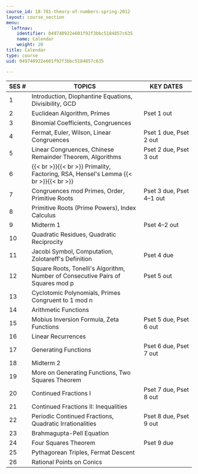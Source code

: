 ```yaml
---
course_id: 18-781-theory-of-numbers-spring-2012
layout: course_section
menu:
  leftnav:
    identifier: 049740922e601f92f3bbc5184857c635
    name: Calendar
    weight: 20
title: Calendar
type: course
uid: 049740922e601f92f3bbc5184857c635

---
```


| SES # | TOPICS | KEY DATES |
| --- | --- | --- |
| 1 | Introduction, Diophantine Equations, Divisibility, GCD | &nbsp; |
| 2 | Euclidean Algorithm, Primes | Pset 1 out |
| 3 | Binomial Coefficients, Congruences | &nbsp; |
| 4 | Fermat, Euler, Wilson, Linear Congruences | Pset 1 due, Pset 2 out |
| 5 | Linear Congruences, Chinese Remainder Theorem, Algorithms | Pset 2 due, Pset 3 out |
| 6 |  {{< br >}}{{< br >}} Primality, Factoring, RSA, Hensel's Lemma {{< br >}}{{< br >}}  | &nbsp; |
| 7 | Congruences mod Primes, Order, Primitive Roots | Pset 3 due, Pset 4–1 out |
| 8 | Primitive Roots (Prime Powers), Index Calculus | &nbsp; |
| 9 | Midterm 1 | Pset 4–2 out |
| 10 | Quadratic Residues, Quadratic Reciprocity | &nbsp; |
| 11 | Jacobi Symbol, Computation, Zolotareff's Definition | Pset 4 due |
| 12 | Square Roots, Tonelli's Algorithm, Number of Consecutive Pairs of Squares mod p | Pset 5 out |
| 13 | Cyclotomic Polynomials, Primes Congruent to 1 mod n | &nbsp; |
| 14 | Arithmetic Functions | &nbsp; |
| 15 | Mobius Inversion Formula, Zeta Functions | Pset 5 due, Pset 6 out |
| 16 | Linear Recurrences | &nbsp; |
| 17 | Generating Functions | Pset 6 due, Pset 7 out |
| 18 | Midterm 2 | &nbsp; |
| 19 | More on Generating Functions, Two Squares Theorem | &nbsp; |
| 20 | Continued Fractions I | Pset 7 due, Pset 8 out |
| 21 | Continued Fractions II: Inequalities | &nbsp; |
| 22 | Periodic Continued Fractions, Quadratic Irrationalities | Pset 8 due, Pset 9 out |
| 23 | Brahmagupta-Pell Equation | &nbsp; |
| 24 | Four Squares Theorem | Pset 9 due |
| 25 | Pythagorean Triples, Fermat Descent | &nbsp; |
| 26 | Rational Points on Conics |